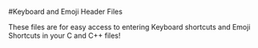 #Keyboard and Emoji Header Files

These files are for easy access to entering Keyboard shortcuts and Emoji Shortcuts in your C and C++ files!
